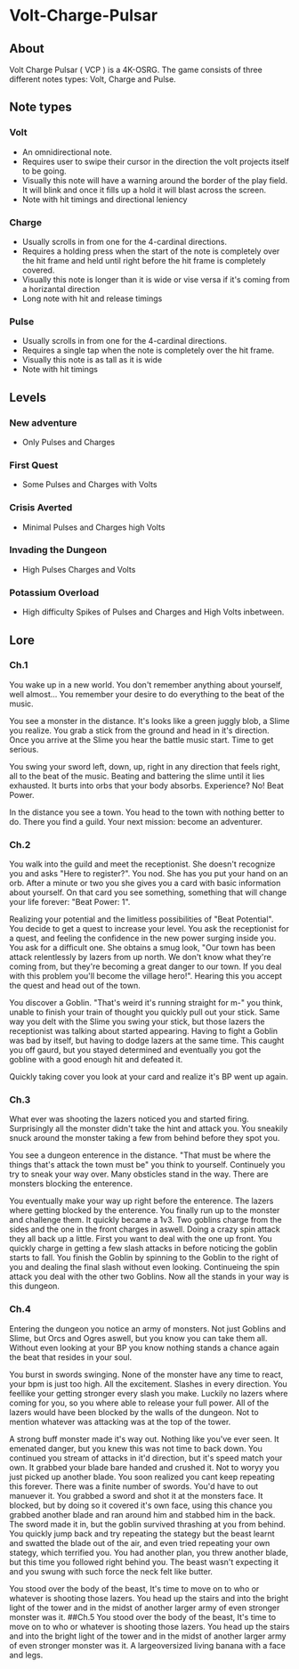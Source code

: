 # Volt-Charge-Pulsar

## About
Volt Charge Pulsar ( VCP ) is a 4K-OSRG. The game consists of three different notes types: Volt, Charge and Pulse.
## Note types

### Volt
- An omnidirectional note.
- Requires user to swipe their cursor in the direction the volt projects itself to be going.
- Visually this note will have a warning around the border of the play field. It will blink and once it fills up a hold it will blast across the screen.
- Note with hit timings and directional leniency
### Charge
- Usually scrolls in from one for the 4-cardinal directions.
- Requires a holding press when the start of the note is completely over the hit frame and held until right before the hit frame is completely covered.
- Visually this note is longer than it is wide or vise versa if it's coming from a horizantal direction
- Long note with hit and release timings
### Pulse
- Usually scrolls in from one for the 4-cardinal directions.
- Requires a single tap when the note is completely over the hit frame.
- Visually this note is as tall as it is wide
- Note with hit timings

## Levels
### New adventure 
- Only Pulses and Charges
### First Quest
- Some Pulses and Charges with Volts
### Crisis Averted
- Minimal Pulses and Charges high Volts
### Invading the Dungeon
- High Pulses Charges and Volts
### Potassium Overload
- High difficulty Spikes of Pulses and Charges and High Volts inbetween.

## Lore
### Ch.1
You wake up in a new world. You don't remember anything about yourself, well almost... You remember your desire to do everything to the beat of the music.

You see a monster in the distance. It's looks like a green juggly blob, a Slime you realize. You grab a stick from the ground and head in it's direction. Once you arrive at the Slime you hear the battle music start. Time to get serious.

You swing your sword left, down, up, right in any direction that feels right, all to the beat of the music. Beating and battering the slime until it lies exhausted. It burts into orbs that your body absorbs. Experience? No! Beat Power.

In the distance you see a town. You head to the town with nothing better to do. There you find a guild. Your next mission: become an adventurer.
### Ch.2
You walk into the guild and meet the receptionist. She doesn't recognize you and asks "Here to register?". You nod. She has you put your hand on an orb. After a minute or two you she gives you a card with basic information about yourself. On that card you see something, something that will change your life forever: "Beat Power: 1".

Realizing your potential and the limitless possibilities of "Beat Potential". You decide to get a quest to increase your level. You ask the receptionist for a quest, and feeling the confidence in the new power surging inside you. You ask for a difficult one. She obtains a smug look, "Our town has been attack relentlessly by lazers from up north. We don't know what they're coming from, but they're becoming a great danger to our town. If you deal with this problem you'll become the village hero!". Hearing this you accept the quest and head out of the town.

You discover a Goblin. "That's weird it's running straight for m-" you think, unable to finish your train of thought you quickly pull out your stick. Same way you delt with the Slime you swing your stick, but those lazers the receptionist was talking about started appearing. Having to fight a Goblin was bad by itself, but having to dodge lazers at the same time. This caught you off gaurd, but you stayed determined and eventually you got the gobline with a good enough hit and defeated it.

Quickly taking cover you look at your card and realize it's BP went up again.
### Ch.3
What ever was shooting the lazers noticed you and started firing. Surprisingly all the monster didn't take the hint and attack you. You sneakily snuck around the monster taking a few from behind before they spot you.

You see a dungeon enterence in the distance. "That must be where the things that's attack the town must be" you think to yourself. Continuely you try to sneak your way over. Many obsticles stand in the way. There are monsters blocking the enterence.

You eventually make your way up right before the enterence. The lazers where getting blocked by the enterence. You finally run up to the monster and challenge them. It quickly became a 1v3. Two goblins charge from the sides and the one in the front charges in aswell. Doing a crazy spin attack they all back up a little. First you want to deal with the one up front. You quickly charge in getting a few slash attacks in before noticing the goblin starts to fall. You finish the Goblin by spinning to the Goblin to the right of you and dealing the final slash without even looking. Continueing the spin attack you deal with the other two Goblins. Now all the stands in your way is this dungeon.
### Ch.4
Entering the dungeon you notice an army of monsters. Not just Goblins and Slime, but Orcs and Ogres aswell, but you know you can take them all. Without even looking at your BP you know nothing stands a chance again the beat that resides in your soul.

You burst in swords swinging. None of the monster have any time to react, your bpm is just too high. All the excitement. Slashes in every direction. You feellike your getting stronger every slash you make. Luckily no lazers where coming for you, so you where able to release your full power. All of the lazers would have been blocked by the walls of the dungeon. Not to mention whatever was attacking was at the top of the tower.

A strong buff monster made it's way out. Nothing like you've ever seen. It emenated danger, but you knew this was not time to back down. You continued you stream of attacks in it'd direction, but it's speed match your own. It grabbed your blade bare handed and crushed it. Not to woryy you just picked up another blade. You soon realized you cant keep repeating this forever. There was a finite number of swords. You'd have to out manuever it. You grabbed a sword and shot it at the monsters face. It blocked, but by doing so it covered it's own face, using this chance you grabbed another blade and ran around him and stabbed him in the back. The sword made it in, but the goblin survived thrashing at you from behind. You quickly jump back and try repeating the stategy but the beast learnt and swatted the blade out of the air, and even tried repeating your own stategy, which terrified you. You had another plan, you threw another blade, but this time you followed right behind you. The beast wasn't expecting it and you swung with such force the neck felt like butter.

You stood over the body of the beast, It's time to move on to who or whatever is shooting those lazers. You head up the stairs and into the bright light of the tower and in the midst of another larger army of even stronger monster was it.
##Ch.5
You stood over the body of the beast, It's time to move on to who or whatever is shooting those lazers. You head up the stairs and into the bright light of the tower and in the midst of another larger army of even stronger monster was it. A largeoversized living banana with a face and legs.

